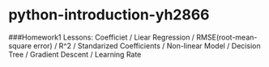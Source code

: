 # python-introduction-yh2866
###Homework1 Lessons:
Coefficiet / Liear Regression / RMSE(root-mean-square error) / R^2 / Standarized Coefficients / Non-linear Model / Decision Tree / Gradient Descent / Learning Rate
